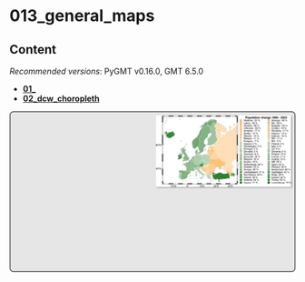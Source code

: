 # 013_general_maps

## Content

_Recommended versions_: PyGMT v0.16.0, GMT 6.5.0

- **[01_](https://github.com/yvonnefroehlich/GMT_PyGMT_plotting/tree/main/013_general_maps/01_)**
- **[02_dcw_choropleth](https://github.com/yvonnefroehlich/GMT_PyGMT_plotting/tree/main/013_general_maps/02_dcw_choropleth)**

![](https://github.com/yvonnefroehlich/gmt-pygmt-plotting/raw/main/_images/github_maps_readme_013maps.png)